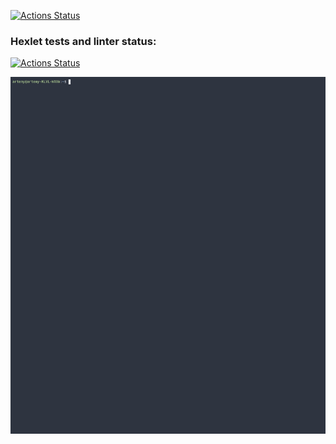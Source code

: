 [![Actions Status](https://github.com/artemykhanov/python-pytest-testing-project-79/actions/workflows/python-app.yml/badge.svg)](https://github.com/artemykhanov/python-pytest-testing-project-79/actions)

### Hexlet tests and linter status:
[![Actions Status](https://github.com/artemykhanov/python-pytest-testing-project-79/actions/workflows/hexlet-check.yml/badge.svg)](https://github.com/artemykhanov/python-pytest-testing-project-79/actions)

[![](https://github.com/artemykhanov/python-pytest-testing-project-79/blob/main/usage_example_2.gif)](https://asciinema.org/a/2IHRpRCXVx4HqmNW07NnschBg)
